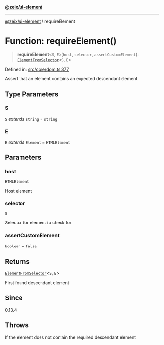 [**@zeix/ui-element**](../README.md)

***

[@zeix/ui-element](../globals.md) / requireElement

# Function: requireElement()

> **requireElement**\<`S`, `E`\>(`host`, `selector`, `assertCustomElement`): [`ElementFromSelector`](../type-aliases/ElementFromSelector.md)\<`S`, `E`\>

Defined in: [src/core/dom.ts:377](https://github.com/zeixcom/ui-element/blob/f5c20c5e6da1a988462bc7f68d75f2a4c0200046/src/core/dom.ts#L377)

Assert that an element contains an expected descendant element

## Type Parameters

### S

`S` *extends* `string` = `string`

### E

`E` *extends* `Element` = `HTMLElement`

## Parameters

### host

`HTMLElement`

Host element

### selector

`S`

Selector for element to check for

### assertCustomElement

`boolean` = `false`

## Returns

[`ElementFromSelector`](../type-aliases/ElementFromSelector.md)\<`S`, `E`\>

First found descendant element

## Since

0.13.4

## Throws

If the element does not contain the required descendant element
